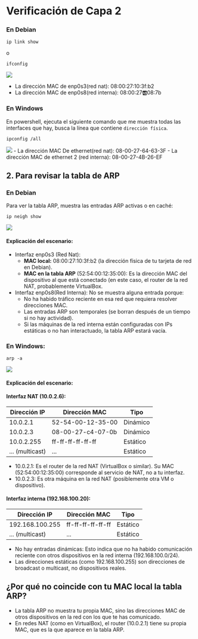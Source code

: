 # Verificación de Capa 2
### En Debian

    ip link show
o

    ifconfig

<img src=https://github.com/GandalfTercero/Laboratorio-Modelo-OSI/blob/171272e3aff19f42ad52ed24cdde5407628b7895/capa%202/im%C3%A1genes-capa-2/2.1.png>

- La dirección MAC de enp0s3(red nat): 08:00:27:10:3f:b2
- La dirección MAC de enp0s8(red interna): 08:00:27:ab:08:7b

### En Windows
En powershell, ejecuta el siguiente comando que me muestra todas las interfaces que hay, busca la línea que contiene ``dirección física``.

    ipconfig /all
<img src=https://github.com/GandalfTercero/Laboratorio-Modelo-OSI/blob/171272e3aff19f42ad52ed24cdde5407628b7895/capa%202/im%C3%A1genes-capa-2/2.2.png>
- La dirección MAC De ethernet(red nat): 08-00-27-64-63-3F
- La dirección MAC de ethernet 2 (red interna): 08-00-27-4B-26-EF
  
## 2. Para revisar la tabla de ARP

### En Debian
Para ver la tabla ARP, muestra las entradas ARP activas o en caché:

    ip neigh show

<img src=https://github.com/GandalfTercero/Laboratorio-Modelo-OSI/blob/171272e3aff19f42ad52ed24cdde5407628b7895/capa%202/im%C3%A1genes-capa-2/2.3.png>

#### Explicación del escenario:
- Interfaz enp0s3 (Red Nat):
  - **MAC local:** 08:00:27:10:3f:b2 (la dirección física de tu tarjeta de red en Debian).
  - **MAC en la tabla ARP** (52:54:00:12:35:00): Es la dirección MAC del dispositivo al que está conectado (en este caso, el router de la red NAT, probablemente VirtualBox.
- Interfaz enp0s8(Red Interna): No se muestra alguna entrada porque:
  - No ha habido tráfico reciente en esa red que requiera resolver direcciones MAC.
  - Las entradas ARP son temporales (se borran después de un tiempo si no hay actividad).
  - Si las máquinas de la red interna están configuradas con IPs estáticas o no han interactuado, la tabla ARP estará vacía.
 
### En Windows:

    arp -a

<img src=https://github.com/GandalfTercero/Laboratorio-Modelo-OSI/blob/171272e3aff19f42ad52ed24cdde5407628b7895/capa%202/im%C3%A1genes-capa-2/2.4.png>

#### Explicación del escenario:

#### Interfaz NAT (10.0.2.6):                       

| Dirección IP   | Dirección MAC     |     Tipo  |
|----------------|-------------------|-----------|
| 10.0.2.1       | 52-54-00-12-35-00 |	Dinámico |
| 10.0.2.3       | 08-00-27-c4-07-0b |	Dinámico |
| 10.0.2.255     | ff-ff-ff-ff-ff-ff |	Estático |
| ... (multicast)|	...	             |  Estático |

- 10.0.2.1: Es el router de la red NAT (VirtualBox o similar). Su MAC (52:54:00:12:35:00) corresponde al servicio de NAT, no a tu interfaz.
- 10.0.2.3: Es otra máquina en la red NAT (posiblemente otra VM o dispositivo).

#### Interfaz interna (192.168.100.20):

|Dirección IP	    | Dirección MAC	    | Tipo     |
|-------------------|-------------------|----------|
| 192.168.100.255	| ff-ff-ff-ff-ff-ff	| Estático |
| ... (multicast)	| ...	            | Estático |

- No hay entradas dinámicas: Esto indica que no ha habido comunicación reciente con otros dispositivos en la red interna (192.168.100.0/24).
- Las direcciones estáticas (como 192.168.100.255) son direcciones de broadcast o multicast, no dispositivos reales.
  
## ¿Por qué no coincide con tu MAC local la tabla ARP?
- La tabla ARP no muestra tu propia MAC, sino las direcciones MAC de otros dispositivos en la red con los que te has comunicado.
- En redes NAT (como en VirtualBox), el router (10.0.2.1) tiene su propia MAC, que es la que aparece en la tabla ARP.

